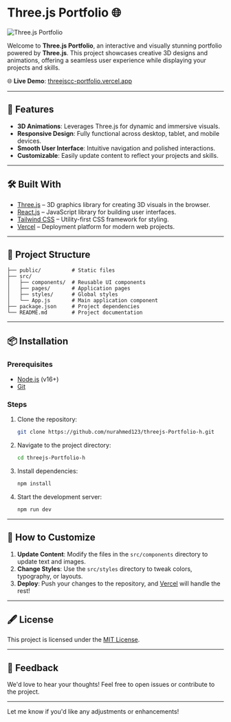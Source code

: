 
# Three.js Portfolio 🌐

![Three.js Portfolio](https://cloud-41us24gsw-hack-club-bot.vercel.app/0screenshot_2025-01-26_at_9.37.02___pm.png)

Welcome to **Three.js Portfolio**, an interactive and visually stunning portfolio powered by **Three.js**. This project showcases creative 3D designs and animations, offering a seamless user experience while displaying your projects and skills.

🌐 **Live Demo**: [threejscc-portfolio.vercel.app](https://threejscc-portfolio.vercel.app/)

----------

## 🚀 Features

-   **3D Animations**: Leverages Three.js for dynamic and immersive visuals.
-   **Responsive Design**: Fully functional across desktop, tablet, and mobile devices.
-   **Smooth User Interface**: Intuitive navigation and polished interactions.
-   **Customizable**: Easily update content to reflect your projects and skills.

----------

## 🛠️ Built With

-   [Three.js](https://threejs.org/) – 3D graphics library for creating 3D visuals in the browser.
-   [React.js](https://react.dev/) – JavaScript library for building user interfaces.
-   [Tailwind CSS](https://tailwindcss.com/) – Utility-first CSS framework for styling.
-   [Vercel](https://vercel.com/) – Deployment platform for modern web projects.

----------


## 📂 Project Structure

```plaintext
├── public/          # Static files
├── src/
│   ├── components/  # Reusable UI components
│   ├── pages/       # Application pages
│   ├── styles/      # Global styles
│   └── App.js       # Main application component
├── package.json     # Project dependencies
└── README.md        # Project documentation

```

----------

## 📦 Installation

### Prerequisites

-   [Node.js](https://nodejs.org/) (v16+)
-   [Git](https://git-scm.com/)

### Steps

1.  Clone the repository:
    
    ```bash
    git clone https://github.com/nurahmed123/threejs-Portfolio-h.git
    
    ```
    
2.  Navigate to the project directory:
    
    ```bash
    cd threejs-Portfolio-h
    
    ```
    
3.  Install dependencies:
    
    ```bash
    npm install
    
    ```
    
4.  Start the development server:
    
    ```bash
    npm run dev
    
    ```
    

----------

## 🌟 How to Customize

1.  **Update Content**: Modify the files in the `src/components` directory to update text and images.
2.  **Change Styles**: Use the `src/styles` directory to tweak colors, typography, or layouts.
3.  **Deploy**: Push your changes to the repository, and [Vercel](https://vercel.com/) will handle the rest!

----------

## 🖋️ License

This project is licensed under the [MIT License](https://chatgpt.com/c/LICENSE).

----------

## 💬 Feedback

We'd love to hear your thoughts! Feel free to open issues or contribute to the project.

----------

Let me know if you'd like any adjustments or enhancements!
